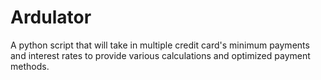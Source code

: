 # Ardulator
A python script that will take in multiple credit card's minimum payments and interest rates to provide various calculations and optimized payment methods.
